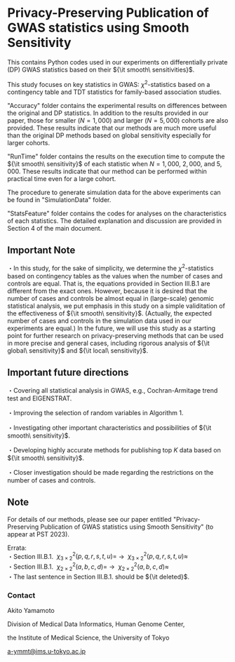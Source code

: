 # Privacy-Preserving Publication of GWAS statistics using Smooth Sensitivity

This contains Python codes used in our experiments on differentially private (DP) GWAS statistics based on their ${\it smooth\ sensitivities}$.

This study focuses on key statistics in GWAS: $\chi^2$-statistics based on a contingency table and TDT statistics for family-based association studies.

"Accuracy" folder contains the experimental results on differences between the original and DP statistics.
In addition to the results provided in our paper, those for smaller ($N=1,000$) and larger ($N=5,000$) cohorts are also provided.
These results indicate that our methods are much more useful than the original DP methods based on global sensitivity especially for larger cohorts.

"RunTime" folder contains the results on the execution time to compute the ${\it smooth\ sensitivity}$ of each statistic when $N = 1,000$, $2,000$, and $5,000$. These results indicate that our method can be performed within practical time even for a large cohort. 

The procedure to generate simulation data for the above experiments can be found in "SimulationData" folder.

"StatsFeature" folder contains the codes for analyses on the characteristics of each statistics. The detailed explanation and discussion are provided in Section 4 of the main document.

## Important Note

・In this study, for the sake of simplicity, we determine the $\chi^2$-statistics based on contingency tables as the values when the number of cases and controls are equal. That is, the equations provided in Section III.B.1 are different from the exact ones. However, because it is desired that the number of cases and controls be almost equal in (large-scale) genomic statistical analysis, we put emphasis in this study on a simple validitation of the effectiveness of ${\it smooth\ sensitivity}$. (Actually, the expected number of cases and controls in the simulation data used in our experiments are equal.) In the future, we will use this study as a starting point for further research on privacy-preserving methods that can be used in more precise and general cases, including rigorous analysis of ${\it global\ sensitivity}$ and ${\it local\ sensitivity}$.

## Important future directions

・Covering all statistical analysis in GWAS, e.g., Cochran-Armitage trend test and EIGENSTRAT.

・Improving the selection of random variables in Algorithm 1.

・Investigating other important characteristics and possibilities of ${\it smooth\ sensitivity}$.

・Developing highly accurate methods for publishing top $K$ data based on ${\it smooth\ sensitivity}$. 

・Closer investigation should be made regarding the restrictions on the number of cases and controls.

## Note

For details of our methods, please see our paper entitled "Privacy-Preserving Publication of GWAS statistics using Smooth Sensitivity" (to appear at PST 2023).

Errata:  
・Section III.B.1. $\ \chi^2_{3 \times 2}(p,q,r,s,t,u) =$ → $\ \chi^2_{3 \times 2}(p,q,r,s,t,u) \approx$  
・Section III.B.1. $\ \chi^2_{2 \times 2}(a,b,c,d) =$ → $\ \chi^2_{2 \times 2}(a,b,c,d) \approx$  
・The last sentence in Section III.B.1. should be ${\it deleted}$.

### Contact
Akito Yamamoto

Division of Medical Data Informatics, Human Genome Center,

the Institute of Medical Science, the University of Tokyo

a-ymmt@ims.u-tokyo.ac.jp
